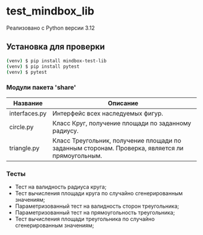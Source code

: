 # test_mindbox_lib

Реализовано с Python версии 3.12

## Установка для проверки

```bash
(venv) $ pip install mindbox-test-lib
(venv) $ pip install pytest
(venv) $ pytest
```

### Модули пакета 'share'

| Название        | Описание                                                                                        |
| --------------- | ----------------------------------------------------------------------------------------------- |
| interfaces.py   | Интерфейс всех наследуемых фигур.                                                               |
| сircle.py       | Класс Круг, получение площади по заданному радиусу.                                             |
| triangle.py     | Класс Треугольник, получение площади по заданным сторонам. Проверка, является ли прямоугольным. |


### Тесты

- Тест на валидность радиуса круга;
- Тест вычисления площади круга по случайно сгенерированным значениям;
- Параметризованный тест на валидность сторон треугольника;
- Параметризованный тест на прямоугольность треугольника;
- Тест вычисления площади треугольника по случайно сгенерированным значениям;
